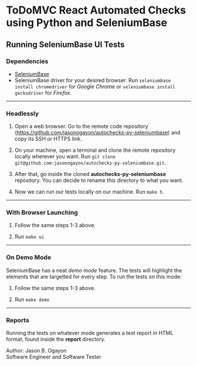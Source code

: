 # ToDoMVC React Automated Checks using Python and SeleniumBase

## Running SeleniumBase UI Tests

### Dependencies

* [SeleniumBase](https://seleniumbase.io/)
* SeleniumBase driver for your desired browser. Run `seleniumbase install chromedriver` for *Google Chrome* or `seleniumbase install geckodriver` for *Firefox*.

---

### Headlessly

1. Open a web browser. Go to the remote code repository (<https://github.com/jasonogayon/autochecks-py-seleniumbase>) and copy its SSH or HTTPS link.

2. On your machine, open a terminal and clone the remote repository locally wherever you want. Run `git clone git@github.com:jasonogayon/autochecks-py-seleniumbase.git`.

3. After that, go inside the cloned **autochecks-py-seleniumbase** repository. You can decide to rename this directory to what you want.

4. Now we can run our tests locally on our machine. Run `make h`.

---

### With Browser Launching

1. Follow the same steps 1-3 above.

2. Run `make ui`

---

### On Demo Mode

SeleniumBase has a neat *demo mode* feature. The tests will highlight the elements that are targetted for every step. To run the tests on this mode:

1. Follow the same steps 1-3 above.

2. Run `make demo`

---

### Reports

Running the tests on whatever mode generates a test report in HTML format, found inside the **report** directory.

Author: Jason B. Ogayon \
Software Engineer and Software Tester
